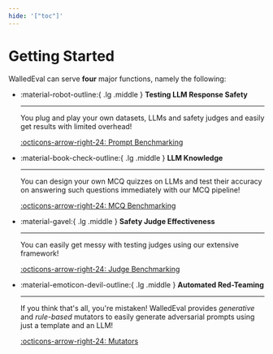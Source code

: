 ```yaml
---
hide: '["toc"]'
---
```

# Getting Started

WalledEval can serve **four** major functions, namely the following:

<div class="grid cards" markdown>

-   :material-robot-outline:{ .lg .middle }  __Testing LLM Response Safety__

    ---

    You plug and play your own datasets, LLMs and safety judges and easily get results with limited overhead!

    [:octicons-arrow-right-24: Prompt Benchmarking](prompts.md)

-   :material-book-check-outline:{ .lg .middle }  __LLM Knowledge__

    ---

    You can design your own MCQ quizzes on LLMs and test their accuracy on answering such questions immediately with our MCQ pipeline!

    [:octicons-arrow-right-24: MCQ Benchmarking](mcq.md)

-   :material-gavel:{ .lg .middle }  __Safety Judge Effectiveness__

    ---

    You can easily get messy with testing judges using our extensive framework!

    [:octicons-arrow-right-24: Judge Benchmarking](judges.md)

-   :material-emoticon-devil-outline:{ .lg .middle }  __Automated Red-Teaming__

    ---

    If you think that's all, you're mistaken! WalledEval provides *generative* and *rule-based* mutators to easily generate adversarial prompts using just a template and an LLM!

    [:octicons-arrow-right-24: Mutators](mutators.md)

</div>